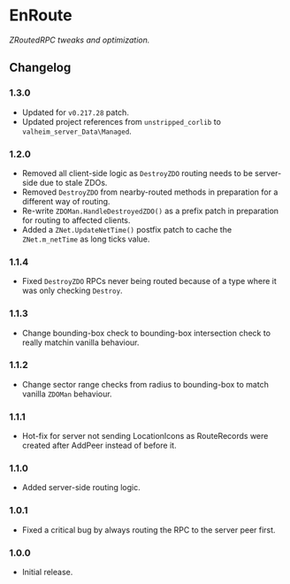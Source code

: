 # EnRoute

*ZRoutedRPC tweaks and optimization.*

## Changelog

### 1.3.0

  * Updated for `v0.217.28` patch.
  * Updated project references from `unstripped_corlib` to `valheim_server_Data\Managed`.

### 1.2.0

  * Removed all client-side logic as `DestroyZDO` routing needs to be server-side due to stale ZDOs.
  * Removed `DestroyZDO` from nearby-routed methods in preparation for a different way of routing.
  * Re-write `ZDOMan.HandleDestroyedZDO()` as a prefix patch in preparation for routing to affected clients.
  * Added a `ZNet.UpdateNetTime()` postfix patch to cache the `ZNet.m_netTime` as long ticks value.

### 1.1.4

  * Fixed `DestroyZDO` RPCs never being routed because of a type where it was only checking `Destroy`.

### 1.1.3

  * Change bounding-box check to bounding-box intersection check to really matchin vanilla behaviour.

### 1.1.2

  * Change sector range checks from radius to bounding-box to match vanilla `ZDOMan` behaviour.

### 1.1.1

  * Hot-fix for server not sending LocationIcons as RouteRecords were created after AddPeer instead of before it.

### 1.1.0

  * Added server-side routing logic.

### 1.0.1

  * Fixed a critical bug by always routing the RPC to the server peer first.

### 1.0.0

  * Initial release.